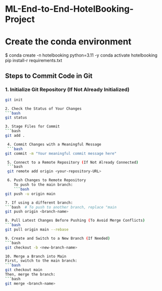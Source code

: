 # ML-End-to-End-HotelBooking-Project 

# Create the conda environment  
$ conda create -n hotelbooking python=3.11 -y
conda activate hotelbooking 
pip install-r requirements.txt 


## Steps to Commit Code in Git

### 1. Initialize Git Repository (If Not Already Initialized)
```bash
git init

2. Check the Status of Your Changes 
```bash
git status

3. Stage Files for Commit
```bash
git add . 

 4. Commit Changes with a Meaningful Message
 ```bash
git commit -m "Your meaningful commit message here"

 5. Connect to a Remote Repository (If Not Already Connected)
 ```bash
 git remote add origin <your-repository-URL> 

 6. Push Changes to Remote Repository
    To push to the main branch: 
    ```bash
git push -u origin main

7. If using a different branch: 
```bash  # To push to another branch, replace "main 
git push origin <branch-name>

8. Pull Latest Changes Before Pushing (To Avoid Merge Conflicts)
```bash 
git pull origin main --rebase 

9. Create and Switch to a New Branch (If Needed) 
```bash 
git checkout -b <new-branch-name>

10. Merge a Branch into Main
First, switch to the main branch: 
```bash
git checkout main
Then, merge the branch: 
```bash
git merge <branch-name>





